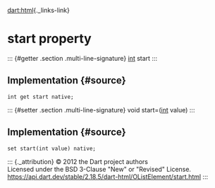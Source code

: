 [dart:html](../../dart-html/dart-html-library){._links-link}

start property
==============

::: {#getter .section .multi-line-signature}
[int](../../dart-core/int-class) start
:::

Implementation {#source}
--------------

``` {.language-dart data-language="dart"}
int get start native;
```

::: {#setter .section .multi-line-signature}
void start=([int](../../dart-core/int-class) value)
:::

Implementation {#source}
--------------

``` {.language-dart data-language="dart"}
set start(int value) native;
```

::: {._attribution}
© 2012 the Dart project authors\
Licensed under the BSD 3-Clause \"New\" or \"Revised\" License.\
<https://api.dart.dev/stable/2.18.5/dart-html/OListElement/start.html>
:::
